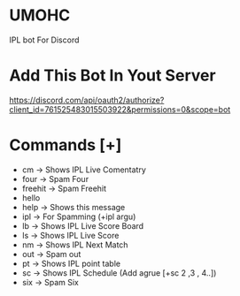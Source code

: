 # UMOHC
IPL bot For Discord
# Add This Bot In Yout Server
https://discord.com/api/oauth2/authorize?client_id=761525483015503922&permissions=0&scope=bot

# Commands [+]
 * cm      -> Shows IPL Live Comentatry
 * four    -> Spam Four
 * freehit -> Spam Freehit
 * hello   
 * help   -> Shows this message
 * ipl    -> For Spamming (+ipl argu)
 * lb     -> Shows IPL Live Score Board
 * ls     -> Shows IPL Live Score
 * nm     -> Shows IPL Next Match
 * out    -> Spam out
 * pt     -> Shows IPL point table
 * sc     -> Shows IPL Schedule (Add agrue [+sc 2 ,3 , 4..])
 * six    -> Spam Six
